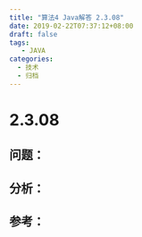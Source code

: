 ```yaml
---
title: "算法4 Java解答 2.3.08"
date: 2019-02-22T07:37:12+08:00
draft: false
tags:
   - JAVA
categories:
  - 技术
  - 归档
---
```



# 2.3.08

## 问题：


## 分析：


## 参考：


